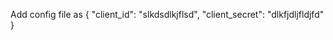 Add config file as
   { 
      "client_id": "slkdsdlkjflsd",
      "client_secret": "dlkfjdljfldjfd"
   }

